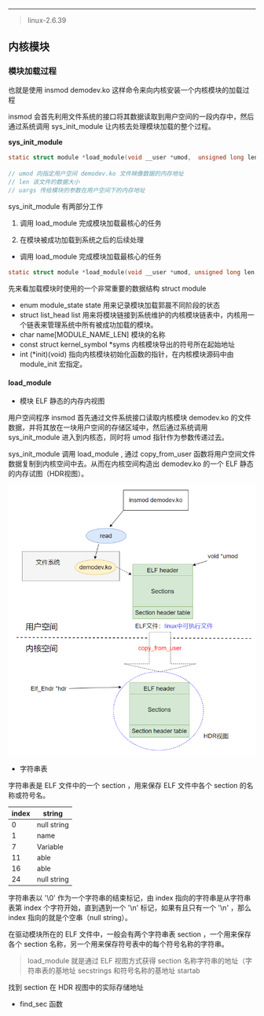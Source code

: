 

-------

> linux-2.6.39

## 内核模块

### 模块加载过程

也就是使用 insmod demodev.ko 这样命令来向内核安装一个内核模块的加载过程

insmod 会首先利用文件系统的接口将其数据读取到用户空间的一段内存中，然后通过系统调用 sys_init_module 让内核去处理模块加载的整个过程。

**sys_init_module**

```c
static struct module *load_module(void __user *umod,  unsigned long len, const char __user *uargs)

// umod 向指定用户空间 demodev.ko 文件映像数据的内存地址
// len 该文件的数据大小
// uargs 传给模块的参数在用户空间下的内存地址
```

sys_init_module 有两部分工作

1. 调用 load_module 完成模块加载最核心的任务

2. 在模块被成功加载到系统之后的后续处理

- 调用 load_module 完成模块加载最核心的任务

```c
static struct module *load_module(void __user *umod, unsigned long len, const char __user *uargs)
```

先来看加载模块时使用的一个非常重要的数据结构 struct module

- enum module_state state 用来记录模块加载郭晨不同阶段的状态
- struct list_head list 用来将模块链接到系统维护的内核模块链表中，内核用一个链表来管理系统中所有被成功加载的模块。
- char name[MODULE_NAME_LEN] 模块的名称
- const struct kernel_symbol *syms 内核模块导出的符号所在起始地址
- int (*init)(void)  指向内核模块初始化函数的指针，在内核模块源码中由 module_init 宏指定。

#### load_module

- 模块 ELF 静态的内存内视图

用户空间程序 insmod 首先通过文件系统接口读取内核模块 demodev.ko 的文件数据，并将其放在一块用户空间的存储区域中，然后通过系统调用 sys_init_module 进入到内核态，同时将 umod 指针作为参数传递过去。

sys_init_module 调用 load_module , 通过 copy_from_user 函数将用户空间文件数据复制到内核空间中去。从而在内核空间构造出 demodev.ko 的一个 ELF 静态的内存试图（HDR视图）。

![](img/ELF视图.png)

- 字符串表

字符串表是 ELF 文件中的一个 section ，用来保存 ELF 文件中各个 section 的名称或符号名。

|  index   | string  |
|  ----  | ----  |
| 0  | null string |
| 1  |  name       |
| 7  |  Variable  |
| 11 |  able      |
| 16 |  able     |
| 24 |  null string  |

字符串表以 '\0' 作为一个字符串的结束标记，由 index 指向的字符串是从字符串表第 index 个字符开始，直到遇到一个 '\n' 标记，如果有且只有一个 '\n'  ，那么 index 指向的就是个空串（null string）。

在驱动模块所在的 ELF 文件中，一般会有两个字符串表 section ，一个用来保存各个 section 名称，另一个用来保存符号表中的每个符号名称的字符串。

> load_module 就是通过 ELF 视图方式获得 section 名称字符串的地址（字符串表的基地址 secstrings 和符号名称的基地址 startab

找到 section 在 HDR 视图中的实际存储地址

- find_sec 函数

